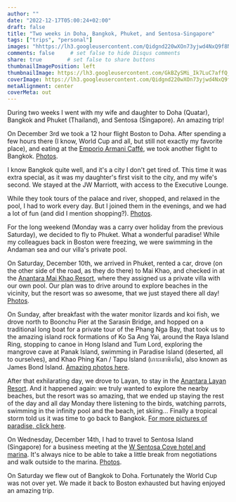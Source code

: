 ```yaml
---
author: ""
date: "2022-12-17T05:00:24+02:00"
draft: false
title: "Two weeks in Doha, Bangkok, Phuket, and Sentosa-Singapore"
tags: ["trips", "personal"]
images: "hhttps://lh3.googleusercontent.com/Qidgnd220wXOn73yjwd4NxQ9f8NBDjAjhztD2p_UWwzVFLDpoUUC8TVNhf5QLz04FzxWXgMQfvQ3YUV1t7Gy0MXh-cHS4Fs1xvignvQDVgb4X7egIv52qS5O8FEJtXVJW5CTOR0SpBs=w2400"
comments: false     # set false to hide Disqus comments
share: true        # set false to share buttons
thumbnailImagePosition: left
thumbnailImage: https://lh3.googleusercontent.com/GkBZySMi_Ik7LuC7affQ_-eQSGM8hp1b6oQMEYE6ItQf3qq2dXcNou6nhKsCyDMJ8JLWEMtUIYDi9h3MCvCstZaE8kPq8zPxUD2C7v-egR2QgcdyZ2lAJuo811VF55MPar8GWqdZiTI=w2400
coverImage: https://lh3.googleusercontent.com/Qidgnd220wXOn73yjwd4NxQ9f8NBDjAjhztD2p_UWwzVFLDpoUUC8TVNhf5QLz04FzxWXgMQfvQ3YUV1t7Gy0MXh-cHS4Fs1xvignvQDVgb4X7egIv52qS5O8FEJtXVJW5CTOR0SpBs=w2400
metaAlignment: center
coverMeta: out
---
```


During two weeks I went with my wife and daughter to Doha (Quatar), Bangkok and Phuket (Thailand), and Sentosa (Singapore). An amazing trip!

<!--more-->

On December 3rd we took a 12 hour flight Boston to Doha. After spending a few hours there (I know, World Cup and all, but still not exactly my favorite place), and eating at the [Emporio Armani Caffé](https://locations.armani.com/restaurants-cafes-and-clubs/qatar/emporio-armani-caff%C3%A9-doha-international-airport), we took another flight to Bangkok. [Photos](https://photos.app.goo.gl/cvawtyB4X75WnHAo6).

I know Bangkok quite well, and it's a city I don't get tired of. This time it was extra special, as it was my daughter's first visit to the city, and my wife's second. We stayed at the JW Marriott, with access to the Executive Lounge.

While they took tours of the palace and river, shopped, and relaxed in the pool, I had to work every day. But I joined them in the evenings, and we had a lot of fun (and did I mention shopping?). [Photos](https://photos.app.goo.gl/MTyyimbFRbiYg8zi7).

For the long weekend (Monday was a carry over holiday from the previous Saturday), we decided to fly to Phuket. What a wonderful paradise! While my colleagues back in Boston were freezing, we were swimming in the Andaman sea and our villa's private pool.

On Saturday, December 10th, we arrived in Phuket, rented a car, drove (on the other side of the road, as they do there) to Mai Khao, and checked in at the [Anantara Mai Khao Resort](https://www.anantara.com/en/mai-khao-phuket/), where they assigned us a private villa with our own pool. Our plan was to drive around to explore beaches in the vicinity, but the resort was so awesome, that we just stayed there all day! [Photos](https://photos.app.goo.gl/fZh7PScvbnTpWSSdA).

On Sunday, after breakfast with the water monitor lizards and koi fish, we drove north to Boonchu Pier at the Sarasin Bridge, and hopped on a traditional long boat for a private tour of the Phang Nga Bay, that took us to the amazing island rock formations of Ko Sa Ang Yai, around the Raya Island Ring, stopping to canoe in Hong Island and Tum Lord, exploring the mangrove cave at Panak Island, swimming in Paradise Island (deserted, all to ourselves), and Khao Phing Kan / Tapu Island (เกาะเขาพิงกัน), also known as James Bond Island. [Amazing photos here](https://photos.app.goo.gl/GbK4dxJuG6HHrohB8).

After that exhilarating day, we drove to Layan, to stay in the [Anantara Layan Resort](https://www.anantara.com/en/layan-phuket). And it happened again: we truly wanted to explore the nearby beaches, but the resort was so amazing, that we ended up staying the rest of the day and all day Monday there listening to the birds, watching parrots, swimming in the infinity pool and the beach, jet skiing... Finally a tropical storm told us it was time to go back to Bangkok. [For more pictures of paradise, click here](https://photos.app.goo.gl/sN3WaQLL9SQJ6Bg36).

On Wednesday, December 14th, I had to travel to Sentosa Island (Singapore) for a business meeting at the [W Sentosa Cove hotel and marina](https://www.marriott.com/en-us/hotels/sinwh-w-singapore-sentosa-cove/overview/). It's always nice to be able to take a little break from negotiations and walk outside to the marina. [Photos](https://photos.app.goo.gl/BbaodV3yLqrj3Lzg7).

On Saturday we flew out of Bangkok to Doha. Fortunately the World Cup was not over yet. We made it back to Boston exhausted but having enjoyed an amazing trip.